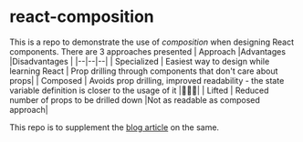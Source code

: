 # react-composition

This is a repo to demonstrate the use of _composition_ when designing React components.
There are 3 approaches presented
| Approach |Advantages |Disadvantages |
|--|--|--|
| Specialized | Easiest way to design while learning React | Prop drilling through components that don't care about props|
| Composed | Avoids prop drilling, improved readability - the state variable definition is closer to the usage of it |🙅🏽‍♂️|
| Lifted | Reduced number of props to be drilled down |Not as readable as composed approach|

This repo is to supplement the [blog article](https://nitin-karthy.medium.com/when-to-use-render-props-pattern-8634649fcfe8) on the same.
